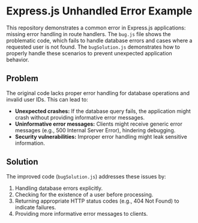 # Express.js Unhandled Error Example

This repository demonstrates a common error in Express.js applications: missing error handling in route handlers.  The `bug.js` file shows the problematic code, which fails to handle database errors and cases where a requested user is not found. The `bugSolution.js` demonstrates how to properly handle these scenarios to prevent unexpected application behavior.

## Problem

The original code lacks proper error handling for database operations and invalid user IDs. This can lead to:

* **Unexpected crashes:** If the database query fails, the application might crash without providing informative error messages.
* **Uninformative error messages:** Clients might receive generic error messages (e.g., 500 Internal Server Error), hindering debugging.
* **Security vulnerabilities:** Improper error handling might leak sensitive information.

## Solution

The improved code (`bugSolution.js`) addresses these issues by:

1. Handling database errors explicitly.
2. Checking for the existence of a user before processing.
3. Returning appropriate HTTP status codes (e.g., 404 Not Found) to indicate failures.
4. Providing more informative error messages to clients.